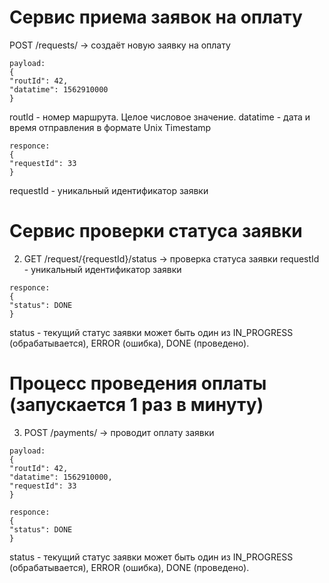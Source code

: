 # Сервис приема заявок на оплату 
  POST /requests/ -> создаёт новую заявку на оплату
~~~
payload:
{
"routId": 42,
"datatime": 1562910000
}
~~~
routId - номер маршрута. Целое числовое значение.
datatime - дата и время отправления в формате Unix Timestamp
~~~
responce:
{
"requestId": 33
}
~~~
requestId - уникальный идентификатор заявки

# Сервис проверки статуса заявки
2) GET /request/{requestId}/status -> проверка статуса заявки
requestId - уникальный идентификатор заявки
~~~
responce:
{
"status": DONE
}
~~~
status - текущий статус заявки может быть один из IN_PROGRESS (обрабатывается), ERROR (ошибка), DONE (проведено).

# Процесс проведения оплаты (запускается 1 раз в минуту)
3) POST /payments/ -> проводит оплату заявки
~~~
payload:
{
"routId": 42,
"datatime": 1562910000,
"requestId": 33
}
~~~
~~~
responce:
{
"status": DONE
}
~~~
status - текущий статус заявки может быть один из IN_PROGRESS (обрабатывается), ERROR (ошибка), DONE (проведено).